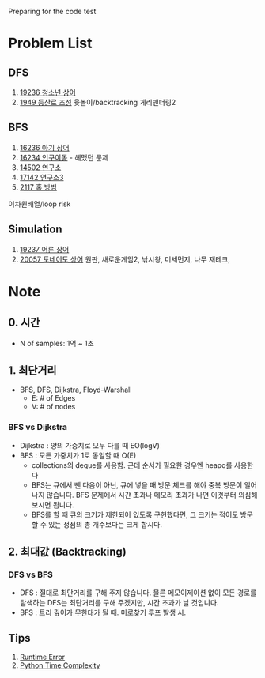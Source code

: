 Preparing for the code test

# Problem List
## DFS
1. [19236 청소년 상어](https://www.acmicpc.net/problem/19236)
2. [1949 등산로 조성](https://swexpertacademy.com/main/code/problem/problemDetail.do?contestProbId=AV5PoOKKAPIDFAUq)
윷놀이/backtracking
게리맨더링2

## BFS
1. [16236 아기 상어](https://www.acmicpc.net/problem/16236)
2. [16234 인구이동](https://www.acmicpc.net/problem/16234) - 헤맸던 문제
3. [14502 연구소](https://www.acmicpc.net/problem/14502)
4. [17142 연구소3](https://www.acmicpc.net/problem/17142)
5. [2117 홈 방범](https://swexpertacademy.com/main/code/problem/problemDetail.do?contestProbId=AV5V61LqAf8DFAWu)

이차원배열/loop risk




## Simulation
1. [19237 어른 상어](https://www.acmicpc.net/problem/19237)
2. [20057 토네이도 상어](https://www.acmicpc.net/problem/20057)
원판, 새로운게임2, 낚시왕, 미세먼지, 나무 재테크, 


# Note

## 0. 시간
- N of samples: 1억 ~ 1초

## 1. 최단거리
- BFS, DFS, Dijkstra, Floyd-Warshall
  - E: # of Edges
  - V: # of nodes



### BFS vs Dijkstra
- Dijkstra : 양의 가중치로 모두 다를 때 EO(logV)
- BFS : 모든 가중치가 1로 동일할 때 O(E)
  - collections의 deque를 사용함. 근데 순서가 필요한 경우엔 heapq를 사용한다
  - BFS는 큐에서 뺀 다음이 아닌, 큐에 넣을 때 방문 체크를 해야 중복 방문이 일어나지 않습니다. BFS 문제에서 시간 초과나 메모리 초과가 나면 이것부터 의심해 보시면 됩니다.
  - BFS를 할 때 큐의 크기가 제한되어 있도록 구현했다면, 그 크기는 적어도 방문할 수 있는 정점의 총 개수보다는 크게 합시다.

## 2. 최대값 (Backtracking)
### DFS vs BFS
- DFS : 절대로 최단거리를 구해 주지 않습니다. 물론 메모이제이션 없이 모든 경로를 탐색하는 DFS는 최단거리를 구해 주겠지만, 시간 초과가 날 것입니다.
- BFS : 트리 깊이가 무한대가 될 때. 미로찾기 루프 발생 시.



## Tips
1. [Runtime Error](http://www.secmem.org/blog/2020/09/19/rte/)
2. [Python Time Complexity](https://wiki.python.org/moin/TimeComplexity)
